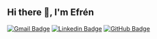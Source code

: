 ## Hi there 👋, I'm Efrén

[![Gmail Badge](https://img.shields.io/badge/-efren.garibaldi@gmail.com-black?style=flat-square&logo=Gmail&logoColor=white&link=mailto:efren.garibaldi@gmail.com)](mailto:efren.garibaldi@gmail.com)
[![Linkedin Badge](https://img.shields.io/badge/-efrengaribaldi-black?style=flat-square&logo=Linkedin&logoColor=white&link=https://www.linkedin.com/in/efrengaribaldi/)](https://www.linkedin.com/in/efrengaribaldi/)
[![GitHub Badge](https://img.shields.io/badge/-Lars17S-black?style=flat-square&logo=GitHub&logoColor=white&link=https://github.com/Lars17S/)](https://github.com/Lars17S/)

<!--
![Top Langs](https://github-readme-stats.vercel.app/api/top-langs/?username=Lars17S&layout=compact&title_color=007bff&text_color=e7e7e7&icon_color=007bff&bg_color=171c28)
**Lars17S/Lars17S** is a ✨ _special_ ✨ repository because its `README.md` (this file) appears on your GitHub profile.

Here are some ideas to get you started:

- 🔭 I’m currently working on ...
- 🌱 I’m currently learning ...
- 👯 I’m looking to collaborate on ...
- 🤔 I’m looking for help with ...
- 💬 Ask me about ...
- 📫 How to reach me: ...
- 😄 Pronouns: ...
- ⚡ Fun fact: ...
-->
